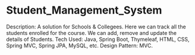 # Student_Management_System
Description: A solution for Schools & Collegees. Here we can track all the students enrolled for the course. We can add, remove and update the details of Students.
Tech Used: Java, Spring Boot, Thymeleaf, HTML, CSS, Spring MVC, Spring JPA, MySQL, etc.
Design Pattern: MVC.
